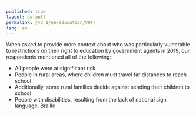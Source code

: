 ```yaml
---
published: true
layout: default
permalink: /v3_1/en/education/VUT/
lang: en
---
```

When asked to provide more context about who was particularly vulnerable to restrictions on their right to education by government agents in 2019, our respondents mentioned all of the following:

-	All people were at significant risk
-	People in rural areas, where children must travel far distances to reach school
-	Additionally, some rural families decide against sending their children to school
-	People with disabilities, resulting from the lack of national sign language, Braille 
